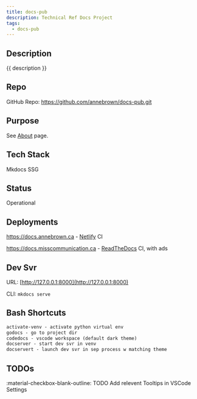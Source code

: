 ```yaml
---
title: docs-pub
description: Technical Ref Docs Project
tags:
  - docs-pub
---
```


## Description

{{ description }}

## Repo

GitHub Repo: <https://github.com/annebrown/docs-pub.git>

## Purpose

See [About](../../../about.md)  page.

## Tech Stack

Mkdocs SSG

## Status

Operational

## Deployments

<https://docs.annebrown.ca> - [Netlify](https://app.netlify.com "Official Site") CI

<https://docs.misscommunication.ca> - [ReadTheDocs](https://www.readthedocs.org) CI, with ads

## Dev Svr

URL: [http://127.0.0.1:8000](http://127.0.0.1:8000)

CLI: ```mkdocs serve```

## Bash Shortcuts

```txt
activate-venv - activate python virtual env
godocs - go to project dir
codedocs - vscode workspace (default dark theme)
docserver - start dev svr in venv
docservert - launch dev svr in sep process w matching theme
```
## TODOs

:material-checkbox-blank-outline: TODO Add relevent Tooltips in VSCode Settings